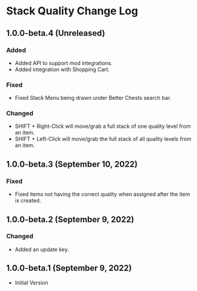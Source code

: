﻿# Stack Quality Change Log

## 1.0.0-beta.4 (Unreleased)

### Added

* Added API to support mod integrations.
* Added integration with Shopping Cart.

### Fixed

* Fixed Stack Menu being drawn under Better Chests search bar.

### Changed

* SHIFT + Right-Click will move/grab a full stack of one quality level from an item.
* SHIFT + Left-Click will move/grab the full stack of all quality levels from an item.

## 1.0.0-beta.3 (September 10, 2022)

### Fixed

* Fixed items not having the correct quality when assigned after the item is created.

## 1.0.0-beta.2 (September 9, 2022)

### Changed

* Added an update key.

## 1.0.0-beta.1 (September 9, 2022)

* Initial Version